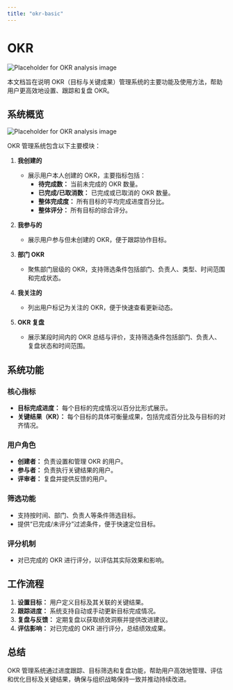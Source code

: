 ```yaml
---
title: "okr-basic"
---
```


# OKR


![Placeholder for OKR analysis image](https://via.placeholder.com/800x400.png)

本文档旨在说明 OKR（目标与关键成果）管理系统的主要功能及使用方法，帮助用户更高效地设置、跟踪和复盘 OKR。


## 系统概览

![Placeholder for OKR analysis image](https://via.placeholder.com/800x400.png)

OKR 管理系统包含以下主要模块：

1. **我创建的**  
   - 展示用户本人创建的 OKR，主要指标包括：
     - **待完成数：** 当前未完成的 OKR 数量。  
     - **已完成/已取消数：** 已完成或已取消的 OKR 数量。  
     - **整体完成度：** 所有目标的平均完成进度百分比。  
     - **整体评分：** 所有目标的综合评分。  

2. **我参与的**  
   - 展示用户参与但未创建的 OKR，便于跟踪协作目标。

3. **部门 OKR**  
   - 聚焦部门层级的 OKR，支持筛选条件包括部门、负责人、类型、时间范围和完成状态。

4. **我关注的**  
   - 列出用户标记为关注的 OKR，便于快速查看更新动态。

5. **OKR 复盘**  
   - 展示某段时间内的 OKR 总结与评价，支持筛选条件包括部门、负责人、复盘状态和时间范围。


## 系统功能

### 核心指标
- **目标完成进度：** 每个目标的完成情况以百分比形式展示。  
- **关键结果（KR）：** 每个目标的具体可衡量成果，包括完成百分比及与目标的对齐情况。

### 用户角色
- **创建者：** 负责设置和管理 OKR 的用户。  
- **参与者：** 负责执行关键结果的用户。  
- **评审者：** 复盘并提供反馈的用户。

### 筛选功能
- 支持按时间、部门、负责人等条件筛选目标。  
- 提供“已完成/未评分”过滤条件，便于快速定位目标。

### 评分机制
- 对已完成的 OKR 进行评分，以评估其实际效果和影响。


## 工作流程

1. **设置目标：** 用户定义目标及其关联的关键结果。  
2. **跟踪进度：** 系统支持自动或手动更新目标完成情况。  
3. **复盘与反馈：** 定期复盘以获取绩效洞察并提供改进建议。  
4. **评估影响：** 对已完成的 OKR 进行评分，总结绩效成果。


## 总结

OKR 管理系统通过进度跟踪、目标筛选和复盘功能，帮助用户高效地管理、评估和优化目标及关键结果，确保与组织战略保持一致并推动持续改进。